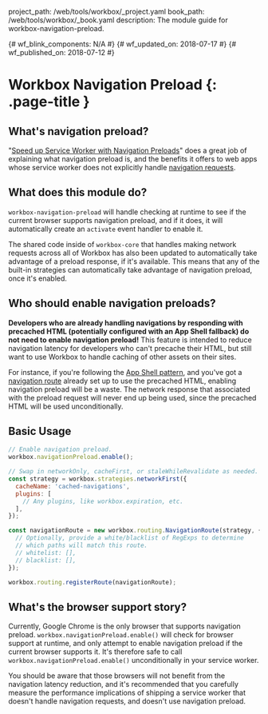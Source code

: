 project_path: /web/tools/workbox/_project.yaml
book_path: /web/tools/workbox/_book.yaml
description: The module guide for workbox-navigation-preload.

{# wf_blink_components: N/A #}
{# wf_updated_on: 2018-07-17 #}
{# wf_published_on: 2018-07-12 #}

# Workbox Navigation Preload {: .page-title }

## What's navigation preload?

"[Speed up Service Worker with Navigation Preloads](/web/updates/2017/02/navigation-preload)" does a
great job of explaining what navigation preload is, and the benefits it offers to web apps whose
service worker does not explicitly handle
[navigation requests](/web/fundamentals/primers/service-workers/high-performance-loading#first_what_are_navigation_requests).

## What does this module do?

`workbox-navigation-preload` will handle checking at runtime to see if the current browser supports
navigation preload, and if it does, it will automatically create an `activate` event handler to
enable it.

The shared code inside of `workbox-core` that handles making network requests across all of Workbox
has also been updated to automatically take advantage of a preload response, if it's available. This
means that any of the built-in strategies can automatically take advantage of navigation preload,
once it's enabled.

## Who should enable navigation preloads?

**Developers who are already handling navigations by responding with precached HTML (potentially
configured with an App Shell fallback) do not need to enable navigation preload!** This feature is
intended to reduce navigation latency for developers who can't precache their HTML, but still want
to use Workbox to handle caching of other assets on their sites.

For instance, if you're following the [App Shell pattern](/web/fundamentals/architecture/app-shell),
and you've got a [navigation route](/web/tools/workbox/modules/workbox-routing#how_to_register_a_navigation_route)
already set up to use the precached HTML, enabling navigation preload will be a waste. The network
response that associated with the preload request will never end up being used, since the precached
HTML will be used unconditionally.

## Basic Usage

```javascript
// Enable navigation preload.
workbox.navigationPreload.enable();

// Swap in networkOnly, cacheFirst, or staleWhileRevalidate as needed.
const strategy = workbox.strategies.networkFirst({
  cacheName: 'cached-navigations',
  plugins: [
    // Any plugins, like workbox.expiration, etc.
  ],
});

const navigationRoute = new workbox.routing.NavigationRoute(strategy, {
  // Optionally, provide a white/blacklist of RegExps to determine
  // which paths will match this route.
  // whitelist: [],
  // blacklist: [],
});

workbox.routing.registerRoute(navigationRoute);
```

## What's the browser support story?

Currently, Google Chrome is the only browser that supports navigation preload.
`workbox.navigationPreload.enable()` will check for browser support at runtime, and only attempt to
enable navigation preload if the current browser supports it. It's therefore safe to call
`workbox.navigationPreload.enable()` unconditionally in your service worker.

You should be aware that those browsers will not benefit from the navigation latency reduction, and
it's recommended that you carefully measure the performance implications of shipping a service
worker that doesn't handle navigation requests, and doesn't use navigation preload.
